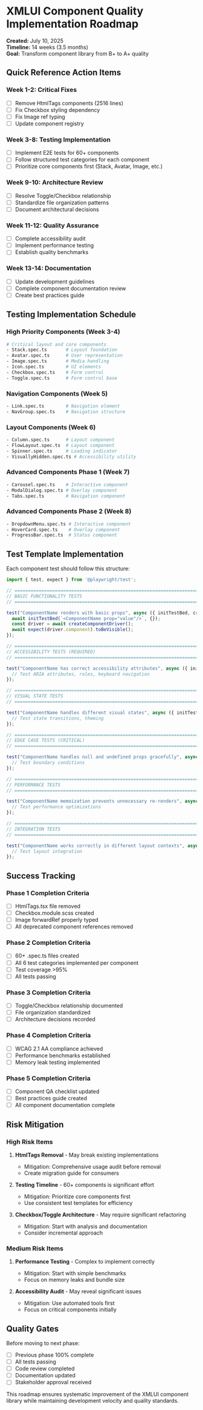 # XMLUI Component Quality Implementation Roadmap

**Created:** July 10, 2025  
**Timeline:** 14 weeks (3.5 months)  
**Goal:** Transform component library from B+ to A+ quality

## Quick Reference Action Items

### Week 1-2: Critical Fixes
- [ ] Remove HtmlTags components (2516 lines)
- [ ] Fix Checkbox styling dependency  
- [ ] Fix Image ref typing
- [ ] Update component registry

### Week 3-8: Testing Implementation  
- [ ] Implement E2E tests for 60+ components
- [ ] Follow structured test categories for each component
- [ ] Prioritize core components first (Stack, Avatar, Image, etc.)

### Week 9-10: Architecture Review
- [ ] Resolve Toggle/Checkbox relationship
- [ ] Standardize file organization patterns
- [ ] Document architectural decisions

### Week 11-12: Quality Assurance
- [ ] Complete accessibility audit
- [ ] Implement performance testing
- [ ] Establish quality benchmarks

### Week 13-14: Documentation
- [ ] Update development guidelines
- [ ] Complete component documentation review
- [ ] Create best practices guide

## Testing Implementation Schedule

### High Priority Components (Week 3-4)
```bash
# Critical layout and core components
- Stack.spec.ts       # Layout foundation
- Avatar.spec.ts      # User representation  
- Image.spec.ts       # Media handling
- Icon.spec.ts        # UI elements
- Checkbox.spec.ts    # Form control
- Toggle.spec.ts      # Form control base
```

### Navigation Components (Week 5)
```bash
- Link.spec.ts        # Navigation element
- NavGroup.spec.ts    # Navigation structure
```

### Layout Components (Week 6)
```bash
- Column.spec.ts      # Layout component
- FlowLayout.spec.ts  # Layout component  
- Spinner.spec.ts     # Loading indicator
- VisuallyHidden.spec.ts # Accessibility utility
```

### Advanced Components Phase 1 (Week 7)
```bash
- Carousel.spec.ts    # Interactive component
- ModalDialog.spec.ts # Overlay component
- Tabs.spec.ts        # Navigation component
```

### Advanced Components Phase 2 (Week 8)
```bash
- DropdownMenu.spec.ts # Interactive component
- HoverCard.spec.ts    # Overlay component
- ProgressBar.spec.ts  # Status component
```

## Test Template Implementation

Each component test should follow this structure:

```typescript
import { test, expect } from '@playwright/test';

// =============================================================================
// BASIC FUNCTIONALITY TESTS
// =============================================================================

test("ComponentName renders with basic props", async ({ initTestBed, createComponentDriver }) => {
  await initTestBed(`<ComponentName prop="value"/>`, {});
  const driver = await createComponentDriver();
  await expect(driver.component).toBeVisible();
});

// =============================================================================
// ACCESSIBILITY TESTS (REQUIRED)
// =============================================================================

test("ComponentName has correct accessibility attributes", async ({ initTestBed, createComponentDriver }) => {
  // Test ARIA attributes, roles, keyboard navigation
});

// =============================================================================
// VISUAL STATE TESTS
// =============================================================================

test("ComponentName handles different visual states", async ({ initTestBed, createComponentDriver }) => {
  // Test state transitions, theming
});

// =============================================================================
// EDGE CASE TESTS (CRITICAL)
// =============================================================================

test("ComponentName handles null and undefined props gracefully", async ({ initTestBed, createComponentDriver }) => {
  // Test boundary conditions
});

// =============================================================================
// PERFORMANCE TESTS
// =============================================================================

test("ComponentName memoization prevents unnecessary re-renders", async ({ initTestBed, createComponentDriver }) => {
  // Test performance optimizations
});

// =============================================================================
// INTEGRATION TESTS
// =============================================================================

test("ComponentName works correctly in different layout contexts", async ({ initTestBed, createComponentDriver }) => {
  // Test layout integration
});
```

## Success Tracking

### Phase 1 Completion Criteria
- [ ] HtmlTags.tsx file removed
- [ ] Checkbox.module.scss created
- [ ] Image forwardRef properly typed
- [ ] All deprecated component references removed

### Phase 2 Completion Criteria  
- [ ] 60+ .spec.ts files created
- [ ] All 6 test categories implemented per component
- [ ] Test coverage >95%
- [ ] All tests passing

### Phase 3 Completion Criteria
- [ ] Toggle/Checkbox relationship documented
- [ ] File organization standardized
- [ ] Architecture decisions recorded

### Phase 4 Completion Criteria
- [ ] WCAG 2.1 AA compliance achieved
- [ ] Performance benchmarks established
- [ ] Memory leak testing implemented

### Phase 5 Completion Criteria
- [ ] Component QA checklist updated
- [ ] Best practices guide created
- [ ] All component documentation complete

## Risk Mitigation

### High Risk Items
1. **HtmlTags Removal** - May break existing implementations
   - Mitigation: Comprehensive usage audit before removal
   - Create migration guide for consumers

2. **Testing Timeline** - 60+ components is significant effort
   - Mitigation: Prioritize core components first
   - Use consistent test templates for efficiency

3. **Checkbox/Toggle Architecture** - May require significant refactoring
   - Mitigation: Start with analysis and documentation
   - Consider incremental approach

### Medium Risk Items
1. **Performance Testing** - Complex to implement correctly
   - Mitigation: Start with simple benchmarks
   - Focus on memory leaks and bundle size

2. **Accessibility Audit** - May reveal significant issues
   - Mitigation: Use automated tools first
   - Focus on critical components initially

## Quality Gates

Before moving to next phase:
- [ ] Previous phase 100% complete
- [ ] All tests passing
- [ ] Code review completed
- [ ] Documentation updated
- [ ] Stakeholder approval received

This roadmap ensures systematic improvement of the XMLUI component library while maintaining development velocity and quality standards.
